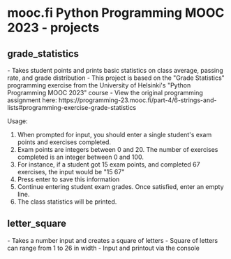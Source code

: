 # mooc.fi Python Programming MOOC 2023 - projects

<h2>grade_statistics</h2>
  - Takes student points and prints basic statistics on class average, passing rate, and grade distribution  
  - This project is based on the "Grade Statistics" programming exercise from the University of Helsinki's "Python Programming MOOC 2023" course  
  - View the original programming assignment here: https://programming-23.mooc.fi/part-4/6-strings-and-lists#programming-exercise-grade-statistics  
  
  Usage:
  1. When prompted for input, you should enter a single student's exam points and exercises completed.
  2. Exam points are integers between 0 and 20. The number of exercises completed is an integer between 0 and 100.
  3. For instance, if a student got 15 exam points, and completed 67 exercises, the input would be "15 67"
  4. Press enter to save this information
  5. Continue entering student exam grades. Once satisfied, enter an empty line.
  6. The class statistics will be printed.

<h2>letter_square</h2>
  - Takes a number input and creates a square of letters  
  - Square of letters can range from 1 to 26 in width  
  - Input and printout via the console  
